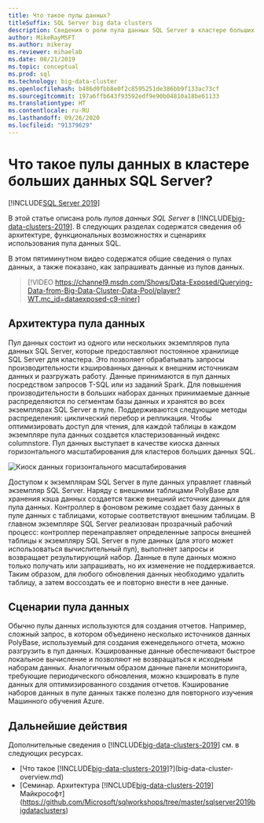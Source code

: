 ```yaml
---
title: Что такое пулы данных?
titleSuffix: SQL Server big data clusters
description: Сведения о роли пула данных SQL Server в кластере больших данных SQL Server, а также архитектуре и функциональных возможностях пула данных SQL.
author: MikeRayMSFT
ms.author: mikeray
ms.reviewer: mihaelab
ms.date: 08/21/2019
ms.topic: conceptual
ms.prod: sql
ms.technology: big-data-cluster
ms.openlocfilehash: b486d0fbb8e0f2c8595251de386bb9f133ac73cf
ms.sourcegitcommit: 197a6ffb643f93592edf9e90b04810a18be61133
ms.translationtype: HT
ms.contentlocale: ru-RU
ms.lasthandoff: 09/26/2020
ms.locfileid: "91379629"
---
```

# <a name="what-are-data-pools-in-a-sql-server-big-data-cluster"></a>Что такое пулы данных в кластере больших данных SQL Server?

[!INCLUDE[SQL Server 2019](../includes/applies-to-version/sqlserver2019.md)]

В этой статье описана роль *пулов данных SQL Server* в [!INCLUDE[big-data-clusters-2019](../includes/ssbigdataclusters-ver15.md)]. В следующих разделах содержатся сведения об архитектуре, функциональных возможностях и сценариях использования пула данных SQL.

В этом пятиминутном видео содержатся общие сведения о пулах данных, а также показано, как запрашивать данные из пулов данных.

> [!VIDEO https://channel9.msdn.com/Shows/Data-Exposed/Querying-Data-from-Big-Data-Cluster-Data-Pool/player?WT.mc_id=dataexposed-c9-niner]

## <a name="data-pool-architecture"></a>Архитектура пула данных

Пул данных состоит из одного или нескольких экземпляров пула данных SQL Server, которые предоставляют постоянное хранилище SQL Server для кластера. Это позволяет обрабатывать запросы производительности кэшированных данных к внешним источникам данных и разгружать работу. Данные принимаются в пул данных посредством запросов T-SQL или из заданий Spark. Для повышения производительности в больших наборах данных принимаемые данные распределяются по сегментам базы данных и хранятся во всех экземплярах SQL Server в пуле. Поддерживаются следующие методы распределения: циклический перебор и репликация. Чтобы оптимизировать доступ для чтения, для каждой таблицы в каждом экземпляре пула данных создается кластеризованный индекс columnstore. Пул данных выступает в качестве киоска данных горизонтального масштабирования для кластеров больших данных SQL.

![Киоск данных горизонтального масштабирования](media/concept-data-pool/data-virtualization-improvements.png)

Доступом к экземплярам SQL Server в пуле данных управляет главный экземпляр SQL Server. Наряду с внешними таблицами PolyBase для хранения кэша данных создается также внешний источник данных для пула данных. Контроллер в фоновом режиме создает базу данных в пуле данных с таблицами, которые соответствуют внешним таблицам. В главном экземпляре SQL Server реализован прозрачный рабочий процесс: контроллер перенаправляет определенные запросы внешней таблицы к экземпляру SQL Server в пуле данных (для этого может использоваться вычислительный пул), выполняет запросы и возвращает результирующий набор. Данные в пуле данных можно только получать или запрашивать, но их изменение не поддерживается. Таким образом, для любого обновления данных необходимо удалить таблицу, а затем воссоздать ее и повторно внести в нее данные. 

## <a name="data-pool-scenarios"></a>Сценарии пула данных

 Обычно пулы данных используются для создания отчетов. Например, сложный запрос, в котором объединено несколько источников данных PolyBase, используемый для создания еженедельного отчета, можно разгрузить в пул данных. Кэшированные данные обеспечивают быстрое локальное вычисление и позволяют не возвращаться к исходным наборам данных. Аналогичным образом данные панели мониторинга, требующие периодического обновления, можно кэшировать в пуле данных для оптимизированного создания отчетов. Кэширование наборов данных в пуле данных также полезно для повторного изучения Машинного обучения Azure.

## <a name="next-steps"></a>Дальнейшие действия

Дополнительные сведения о [!INCLUDE[big-data-clusters-2019](../includes/ssbigdataclusters-ss-nover.md)] см. в следующих ресурсах.

- [Что такое [!INCLUDE[big-data-clusters-2019](../includes/ssbigdataclusters-ver15.md)]?](big-data-cluster-overview.md)
- [Семинар. Архитектура [!INCLUDE[big-data-clusters-2019](../includes/ssbigdataclusters-ss-nover.md)] Майкрософт](https://github.com/Microsoft/sqlworkshops/tree/master/sqlserver2019bigdataclusters)
